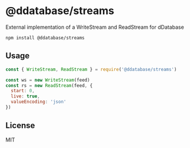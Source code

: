 # @ddatabase/streams

External implementation of a WriteStream and ReadStream for dDatabase

```
npm install @ddatabase/streams
```

## Usage

``` js
const { WriteStream, ReadStream } = require('@ddatabase/streams')

const ws = new WriteStream(feed)
const rs = new ReadStream(feed, {
  start: 0,
  live: true,
  valueEncoding: 'json'
})
```

## License

MIT
